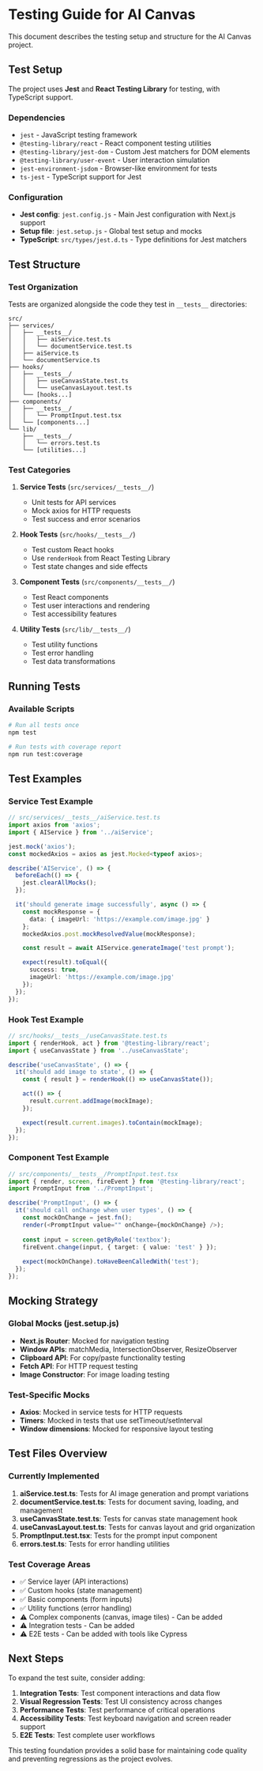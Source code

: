 # Testing Guide for AI Canvas

This document describes the testing setup and structure for the AI Canvas project.

## Test Setup

The project uses **Jest** and **React Testing Library** for testing, with TypeScript support.

### Dependencies

- `jest` - JavaScript testing framework
- `@testing-library/react` - React component testing utilities
- `@testing-library/jest-dom` - Custom Jest matchers for DOM elements
- `@testing-library/user-event` - User interaction simulation
- `jest-environment-jsdom` - Browser-like environment for tests
- `ts-jest` - TypeScript support for Jest

### Configuration

- **Jest config**: `jest.config.js` - Main Jest configuration with Next.js support
- **Setup file**: `jest.setup.js` - Global test setup and mocks
- **TypeScript**: `src/types/jest.d.ts` - Type definitions for Jest matchers

## Test Structure

### Test Organization

Tests are organized alongside the code they test in `__tests__` directories:

```
src/
├── services/
│   ├── __tests__/
│   │   ├── aiService.test.ts
│   │   └── documentService.test.ts
│   ├── aiService.ts
│   └── documentService.ts
├── hooks/
│   ├── __tests__/
│   │   ├── useCanvasState.test.ts
│   │   └── useCanvasLayout.test.ts
│   └── [hooks...]
├── components/
│   ├── __tests__/
│   │   └── PromptInput.test.tsx
│   └── [components...]
└── lib/
    ├── __tests__/
    │   └── errors.test.ts
    └── [utilities...]
```

### Test Categories

1. **Service Tests** (`src/services/__tests__/`)
   - Unit tests for API services
   - Mock axios for HTTP requests
   - Test success and error scenarios

2. **Hook Tests** (`src/hooks/__tests__/`)
   - Test custom React hooks
   - Use `renderHook` from React Testing Library
   - Test state changes and side effects

3. **Component Tests** (`src/components/__tests__/`)
   - Test React components
   - Test user interactions and rendering
   - Test accessibility features

4. **Utility Tests** (`src/lib/__tests__/`)
   - Test utility functions
   - Test error handling
   - Test data transformations

## Running Tests

### Available Scripts

```bash
# Run all tests once
npm test

# Run tests with coverage report
npm run test:coverage
```


## Test Examples

### Service Test Example

```typescript
// src/services/__tests__/aiService.test.ts
import axios from 'axios';
import { AIService } from '../aiService';

jest.mock('axios');
const mockedAxios = axios as jest.Mocked<typeof axios>;

describe('AIService', () => {
  beforeEach(() => {
    jest.clearAllMocks();
  });

  it('should generate image successfully', async () => {
    const mockResponse = {
      data: { imageUrl: 'https://example.com/image.jpg' }
    };
    mockedAxios.post.mockResolvedValue(mockResponse);

    const result = await AIService.generateImage('test prompt');

    expect(result).toEqual({
      success: true,
      imageUrl: 'https://example.com/image.jpg'
    });
  });
});
```

### Hook Test Example

```typescript
// src/hooks/__tests__/useCanvasState.test.ts
import { renderHook, act } from '@testing-library/react';
import { useCanvasState } from '../useCanvasState';

describe('useCanvasState', () => {
  it('should add image to state', () => {
    const { result } = renderHook(() => useCanvasState());

    act(() => {
      result.current.addImage(mockImage);
    });

    expect(result.current.images).toContain(mockImage);
  });
});
```

### Component Test Example

```typescript
// src/components/__tests__/PromptInput.test.tsx
import { render, screen, fireEvent } from '@testing-library/react';
import PromptInput from '../PromptInput';

describe('PromptInput', () => {
  it('should call onChange when user types', () => {
    const mockOnChange = jest.fn();
    render(<PromptInput value="" onChange={mockOnChange} />);
    
    const input = screen.getByRole('textbox');
    fireEvent.change(input, { target: { value: 'test' } });
    
    expect(mockOnChange).toHaveBeenCalledWith('test');
  });
});
```

## Mocking Strategy

### Global Mocks (jest.setup.js)

- **Next.js Router**: Mocked for navigation testing
- **Window APIs**: matchMedia, IntersectionObserver, ResizeObserver
- **Clipboard API**: For copy/paste functionality testing
- **Fetch API**: For HTTP request testing
- **Image Constructor**: For image loading testing

### Test-Specific Mocks

- **Axios**: Mocked in service tests for HTTP requests
- **Timers**: Mocked in tests that use setTimeout/setInterval
- **Window dimensions**: Mocked for responsive layout testing


## Test Files Overview

### Currently Implemented

1. **aiService.test.ts**: Tests for AI image generation and prompt variations
2. **documentService.test.ts**: Tests for document saving, loading, and management
3. **useCanvasState.test.ts**: Tests for canvas state management hook
4. **useCanvasLayout.test.ts**: Tests for canvas layout and grid organization
5. **PromptInput.test.tsx**: Tests for the prompt input component
6. **errors.test.ts**: Tests for error handling utilities

### Test Coverage Areas

- ✅ Service layer (API interactions)
- ✅ Custom hooks (state management)
- ✅ Basic components (form inputs)
- ✅ Utility functions (error handling)
- ⚠️ Complex components (canvas, image tiles) - Can be added
- ⚠️ Integration tests - Can be added
- ⚠️ E2E tests - Can be added with tools like Cypress


## Next Steps

To expand the test suite, consider adding:

1. **Integration Tests**: Test component interactions and data flow
2. **Visual Regression Tests**: Test UI consistency across changes
3. **Performance Tests**: Test performance of critical operations
4. **Accessibility Tests**: Test keyboard navigation and screen reader support
5. **E2E Tests**: Test complete user workflows

This testing foundation provides a solid base for maintaining code quality and preventing regressions as the project evolves. 